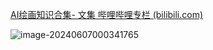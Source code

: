 [AI绘画知识合集- 文集 哔哩哔哩专栏 (bilibili.com)](https://www.bilibili.com/read/readlist/rl670536?spm_id_from=333.976.0.0)

![image-20240607000341765](C:\Users\lw208\AppData\Roaming\Typora\typora-user-images\image-20240607000341765.png)